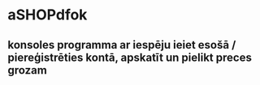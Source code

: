 # aSHOPdfok
## konsoles programma ar iespēju ieiet esošā / piereģistrēties kontā, apskatīt un pielikt preces grozam